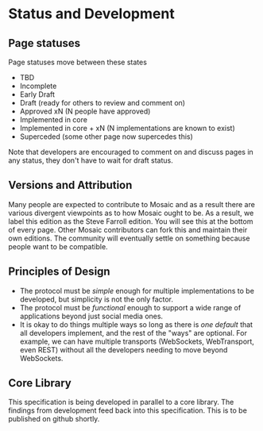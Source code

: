 # Status and Development

## Page statuses

Page statuses move between these states

- TBD
- Incomplete
- Early Draft
- Draft (ready for others to review and comment on)
- Approved xN (N people have approved)
- Implemented in core
- Implemented in core + xN (N implementations are known to exist)
- Superceded (some other page now supercedes this)

Note that developers are encouraged to comment on and discuss pages in any
status, they don't have to wait for draft status.

## Versions and Attribution

Many people are expected to contribute to Mosaic and as a result there are
various divergent viewpoints as to how Mosaic ought to be. As a result, we
label this edition as the Steve Farroll edition. You will see this at the
bottom of every page. Other Mosaic contributors can fork this and maintain
their own editions. The community will eventually settle on something
because people want to be compatible.

## Principles of Design

* The protocol must be *simple* enough for multiple implementations to
  be developed, but simplicity is not the only factor.
* The protocol must be *functional* enough to support a wide range of
  applications beyond just social media ones.
* It is okay to do things multiple ways so long as there is *one default*
  that all developers implement, and the rest of the "ways" are optional.
  For example, we can have multiple transports (WebSockets, WebTransport,
  even REST) without all the developers needing to move beyond WebSockets.

## Core Library

This specification is being developed in parallel to a core library. The
findings from development feed back into this specification. This is to
be published on github shortly.